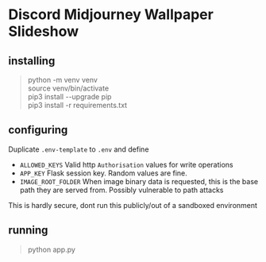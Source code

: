 # Discord Midjourney Wallpaper Slideshow

## installing
> python -m venv venv \
> source venv/bin/activate \
> pip3 install --upgrade pip \
> pip3 install -r requirements.txt

## configuring
Duplicate `.env-template` to `.env` and define
- `ALLOWED_KEYS` Valid http `Authorisation` values for write operations
- `APP_KEY` Flask session key. Random values are fine.
- `IMAGE_ROOT_FOLDER` When image binary data is requested, this is the base path they are served from. Possibly vulnerable to path attacks

This is hardly secure, dont run this publicly/out of a sandboxed environment

## running
> python app.py